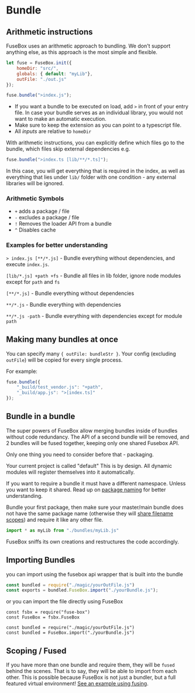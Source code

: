 # Bundle

## Arithmetic instructions
FuseBox uses an arithmetic approach to bundling. We don't support anything else, as this approach is the most simple and flexible.

```js
let fuse = FuseBox.init({
    homeDir: "src/",
    globals: { default: "myLib"},
    outFile: "./out.js"
});

fuse.bundle(">index.js");
```

* If you want a bundle to be executed on load, add `>` in front of your entry file. In case your bundle serves as an individual library, you would not want to make an automatic execution.
* Make sure to keep the extension as you can point to a typescript file.
* All *inputs* are relative to `homeDir`

With arithmetic instructions, you can explicitly define which files go to the bundle, which files skip external dependencies e.g.

```js
fuse.bundle(">index.ts [lib/**/*.ts]");
```

In this case, you will get everything that is required in the index, as well as everything that lies under `lib/` folder with one condition - any external libraries will be ignored.

### Arithmetic Symbols

* ` + ` adds a package / file 
* ` - ` excludes a package / file
* ` ! ` Removes the loader API from a bundle
* ` ^ ` Disables cache

### Examples for better understanding
`> index.js [**/*.js]` - Bundle everything without dependencies, and execute `index.js`.

`[lib/*.js] +path +fs` - Bundle all files in lib folder, ignore node modules except for `path` and `fs`

`[**/*.js]` - Bundle everything without dependencies

`**/*.js` - Bundle everything with dependencies

`**/*.js -path` - Bundle everything with dependencies except for module `path`

## Making many bundles at once
You can specify many `{ outFile: bundleStr }`. Your config (excluding `outFile`) will be copied for every single process.

For example:

```js
fuse.bundle({
    "_build/test_vendor.js": "+path",
    "_build/app.js": ">[index.ts]"
});
```

## Bundle in a bundle
The super powers of FuseBox allow merging bundles inside of bundles without code redundancy. The API of a second bundle will be removed, and 2 bundles will be fused together, keeping only one shared Fusebox API.

Only one thing you need to consider before that - packaging.

Your current project is called "default" This is by design. All dynamic modules will register themselves into it automatically.

If you want to require a bundle it must have a different namespace. Unless you want to keep it shared. Read up on [package naming](#package-name) for better understanding.

Bundle your first package, then make sure your master/main bundle does not have the same package name (otherwise they will [share filename scopes](#scoping-fused)) and require it like any other file.

```js
import * as myLib from "./bundles/myLib.js"
```

FuseBox sniffs its own creations and restructures the code accordingly.

## Importing Bundles
you can import using the fusebox api wrapper that is built into the bundle
```js
const bundled = require("./magic/yourOutFile.js")
const exports = bundled.FuseBox.import("./yourBundle.js");
```

or you can import the file directly using FuseBox
```
const fsbx = require("fuse-box")
const FuseBox = fsbx.FuseBox

const bundled = require("./magic/yourOutFile.js")
const bundled = FuseBox.import("./yourBundle.js")
```

## Scoping / Fused
If you have more than one bundle and require them, they will be `fused` behind the scenes. That is to say, they will be able to import from each other. This is possible because FuseBox is not just a bundler, but a full featured virtual environment! [See an example using fusing](https://github.com/fuse-box/fuse-box-scopes-example).
